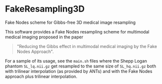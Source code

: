 # FakeResampling3D
Fake Nodes scheme for Gibbs-free 3D medical image resampling

This software provides a Fake Nodes resampling scheme for multimodal medical imaging proposed in the paper 

> "Reducing the Gibbs effect in multimodal medical imaging by the Fake Nodes Approach".

For a sample of its usage, see the `main.sh` files where the Shepp Logan phantom `SL_lq.nii.gz` get resampled to the same size of `SL_hq.nii.gz` both with trilinear interpolation (as provided by ANTs) and with the Fake Nodes approach plus trilinear interpolation.
